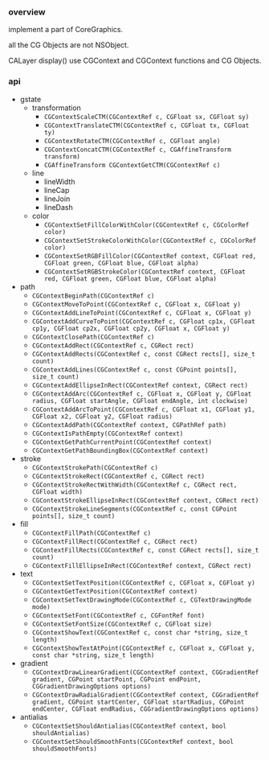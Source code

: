 ### overview
implement a part of CoreGraphics. 

all the CG Objects are not NSObject.

CALayer display() use CGContext and CGContext functions and CG Objects.

### api
* gstate
  * transformation
    * `CGContextScaleCTM(CGContextRef c, CGFloat sx, CGFloat sy)`
    * `CGContextTranslateCTM(CGContextRef c, CGFloat tx, CGFloat ty)` 
    * `CGContextRotateCTM(CGContextRef c, CGFloat angle)`
    * `CGContextConcatCTM(CGContextRef c, CGAffineTransform transform)`
    * `CGAffineTransform CGContextGetCTM(CGContextRef c)`
  * line
    * lineWidth 
    * lineCap
    * lineJoin
    * lineDash
  * color
    * `CGContextSetFillColorWithColor(CGContextRef c, CGColorRef color)`
    * `CGContextSetStrokeColorWithColor(CGContextRef c, CGColorRef color) `
    * `CGContextSetRGBFillColor(CGContextRef context, CGFloat red, CGFloat green, CGFloat blue, CGFloat alpha)`
    * `CGContextSetRGBStrokeColor(CGContextRef context, CGFloat red, CGFloat green, CGFloat blue, CGFloat alpha)`
* path
  * `CGContextBeginPath(CGContextRef c)`
  * `CGContextMoveToPoint(CGContextRef c, CGFloat x, CGFloat y)`
  * `CGContextAddLineToPoint(CGContextRef c, CGFloat x, CGFloat y)`
  * `CGContextAddCurveToPoint(CGContextRef c, CGFloat cp1x, CGFloat cp1y, CGFloat cp2x, CGFloat cp2y, CGFloat x, CGFloat y)`
  * `CGContextClosePath(CGContextRef c)`
  * `CGContextAddRect(CGContextRef c, CGRect rect)`
  * `CGContextAddRects(CGContextRef c, const CGRect rects[], size_t count)`
  * `CGContextAddLines(CGContextRef c, const CGPoint points[], size_t count)`
  * `CGContextAddEllipseInRect(CGContextRef context, CGRect rect)`
  * `CGContextAddArc(CGContextRef c, CGFloat x, CGFloat y, CGFloat radius, CGFloat startAngle, CGFloat endAngle, int clockwise)`
  * `CGContextAddArcToPoint(CGContextRef c, CGFloat x1, CGFloat y1, CGFloat x2, CGFloat y2, CGFloat radius)`
  * `CGContextAddPath(CGContextRef context, CGPathRef path)`
  * `CGContextIsPathEmpty(CGContextRef context)`
  * `CGContextGetPathCurrentPoint(CGContextRef context)`
  * `CGContextGetPathBoundingBox(CGContextRef context)`
* stroke
  * `CGContextStrokePath(CGContextRef c)`
  * `CGContextStrokeRect(CGContextRef c, CGRect rect)`
  * `CGContextStrokeRectWithWidth(CGContextRef c, CGRect rect, CGFloat width)`
  * `CGContextStrokeEllipseInRect(CGContextRef context, CGRect rect)`
  * `CGContextStrokeLineSegments(CGContextRef c, const CGPoint points[], size_t count)`
* fill
  * `CGContextFillPath(CGContextRef c)`
  * `CGContextFillRect(CGContextRef c, CGRect rect)`
  * `CGContextFillRects(CGContextRef c, const CGRect rects[], size_t count)`
  * `CGContextFillEllipseInRect(CGContextRef context, CGRect rect)`
* text
  * `CGContextSetTextPosition(CGContextRef c, CGFloat x, CGFloat y)`
  * `CGContextGetTextPosition(CGContextRef context)`
  * `CGContextSetTextDrawingMode(CGContextRef c, CGTextDrawingMode mode)`
  * `CGContextSetFont(CGContextRef c, CGFontRef font)`
  * `CGContextSetFontSize(CGContextRef c, CGFloat size)`
  * `CGContextShowText(CGContextRef c, const char *string, size_t length)`
  * `CGContextShowTextAtPoint(CGContextRef c, CGFloat x, CGFloat y, const char *string, size_t length)`
* gradient
  * `CGContextDrawLinearGradient(CGContextRef context, CGGradientRef gradient, CGPoint startPoint, CGPoint endPoint, CGGradientDrawingOptions options)`
  * `CGContextDrawRadialGradient(CGContextRef context, CGGradientRef gradient, CGPoint startCenter, CGFloat startRadius, CGPoint endCenter, CGFloat endRadius, CGGradientDrawingOptions options)`
* antialias
  * `CGContextSetShouldAntialias(CGContextRef context, bool shouldAntialias)`
  * `CGContextSetShouldSmoothFonts(CGContextRef context, bool shouldSmoothFonts)`



